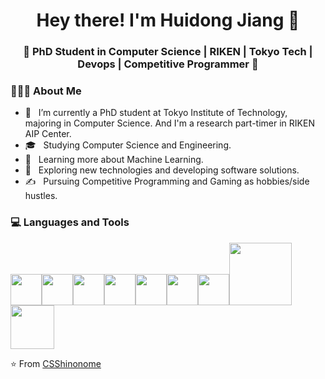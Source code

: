 <h1 align="center">Hey there! I'm Huidong Jiang 👋 </h1>
<h3 align="center">🚀 PhD Student in Computer Science | RIKEN | Tokyo Tech | Devops | Competitive Programmer  🚀</h3>

<div>
<!--<img width = "35%" align="right" alt="PIC" height="300px" src="https://jaxenter.com/wp-content/uploads/2019/09/shutterstock_753972046-768x512.jpg" />-->
<div align="left"> 
  <h3> 👨🏻‍💻 About Me </h3>

  - 🤔 &nbsp; I’m currently a PhD student at Tokyo Institute of Technology, majoring in Computer Science. And I'm a research part-timer in RIKEN AIP Center.
  - 🎓 &nbsp; Studying Computer Science and Engineering.
  - 🌱 &nbsp; Learning more about Machine Learning.
  - 💼 &nbsp; Exploring new technologies and developing software solutions.
  - ✍️ &nbsp; Pursuing Competitive Programming and Gaming as hobbies/side hustles.  
</div> 
</div>

<div>
  <h3> 💻 Languages and Tools </h3>
  <p>
<img src="https://media.giphy.com/media/3rCcV6sC1o2GY/giphy.gif" width="50"><img src="https://media3.giphy.com/media/ln7z2eWriiQAllfVcn/200w.webp" width="50"><img     src="https://i.giphy.com/media/LMt9638dO8dftAjtco/200.webp"   width="50"><img src="https://i.giphy.com/media/eNAsjO55tPbgaor7ma/200w.webp" width="50"><img src="https://i.giphy.com/media/IdyAQJVN2kVPNUrojM/200.webp" width="50"><img src="https://media3.giphy.com/media/kdFc8fubgS31b8DsVu/giphy.webp" width="50"><img src="https://media.giphy.com/media/SU2ic3wTfuC6JhD1lA/giphy.gif" width="50"><img src="https://media.giphy.com/media/kH1DBkPNyZPOk0BxrM/giphy.gif" width="100"><img src="https://media.giphy.com/media/SsCYf6DRFJrOpP0IoM/giphy.gif" width="70">
  <p>
</div> 

⭐️ From [CSShinonome](https://github.com/CSShinonome)
